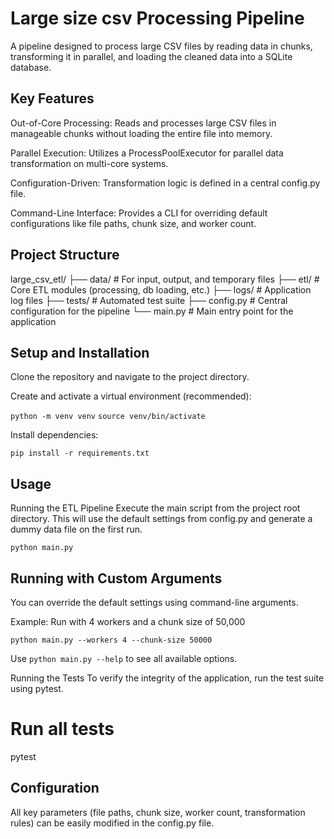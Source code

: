 # Large size csv Processing Pipeline

A pipeline designed to process large CSV files by reading data in chunks, transforming it in parallel, and loading the cleaned data into a SQLite database.

## Key Features

Out-of-Core Processing: Reads and processes large CSV files in manageable chunks without loading the entire file into memory.

Parallel Execution: Utilizes a ProcessPoolExecutor for parallel data transformation on multi-core systems.

Configuration-Driven: Transformation logic is defined in a central config.py file.

Command-Line Interface: Provides a CLI for overriding default configurations like file paths, chunk size, and worker count.

## Project Structure

large_csv_etl/
├── data/ # For input, output, and temporary files
├── etl/ # Core ETL modules (processing, db loading, etc.)
├── logs/ # Application log files
├── tests/ # Automated test suite
├── config.py # Central configuration for the pipeline
└── main.py # Main entry point for the application

## Setup and Installation

Clone the repository and navigate to the project directory.

Create and activate a virtual environment (recommended):

`python -m venv venv`
`source venv/bin/activate`

Install dependencies:

`pip install -r requirements.txt`

## Usage

Running the ETL Pipeline
Execute the main script from the project root directory. This will use the default settings from config.py and generate a dummy data file on the first run.

`python main.py`

## Running with Custom Arguments

You can override the default settings using command-line arguments.

Example: Run with 4 workers and a chunk size of 50,000

`python main.py --workers 4 --chunk-size 50000`

Use `python main.py --help` to see all available options.

Running the Tests
To verify the integrity of the application, run the test suite using pytest.

# Run all tests

pytest

## Configuration

All key parameters (file paths, chunk size, worker count, transformation rules) can be easily modified in the config.py file.
